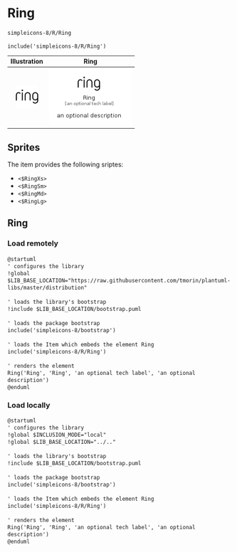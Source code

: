 # Ring


```text
simpleicons-8/R/Ring
```

```text
include('simpleicons-8/R/Ring')
```



| Illustration | Ring |
| :---: | :---: |
| ![illustration for Illustration](../../simpleicons-8/R/Ring.png) | ![illustration for Ring](../../simpleicons-8/R/Ring.Local.png) |



## Sprites
The item provides the following sriptes:

- `<$RingXs>`
- `<$RingSm>`
- `<$RingMd>`
- `<$RingLg>`





## Ring

### Load remotely
```plantuml
@startuml
' configures the library
!global $LIB_BASE_LOCATION="https://raw.githubusercontent.com/tmorin/plantuml-libs/master/distribution"

' loads the library's bootstrap
!include $LIB_BASE_LOCATION/bootstrap.puml

' loads the package bootstrap
include('simpleicons-8/bootstrap')

' loads the Item which embeds the element Ring
include('simpleicons-8/R/Ring')

' renders the element
Ring('Ring', 'Ring', 'an optional tech label', 'an optional description')
@enduml
```

### Load locally
```plantuml
@startuml
' configures the library
!global $INCLUSION_MODE="local"
!global $LIB_BASE_LOCATION="../.."

' loads the library's bootstrap
!include $LIB_BASE_LOCATION/bootstrap.puml

' loads the package bootstrap
include('simpleicons-8/bootstrap')

' loads the Item which embeds the element Ring
include('simpleicons-8/R/Ring')

' renders the element
Ring('Ring', 'Ring', 'an optional tech label', 'an optional description')
@enduml
```

